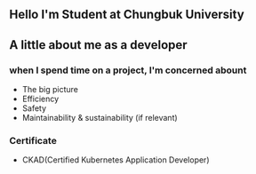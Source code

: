 ## Hello I'm Student at Chungbuk University 

## A little about me as a developer

### when I spend time on a project, I'm concerned abount
- The big picture
- Efficiency
- Safety
- Maintainability & sustainability (if relevant)

### Certificate
- CKAD(Certified Kubernetes Application Developer)

<br/>


